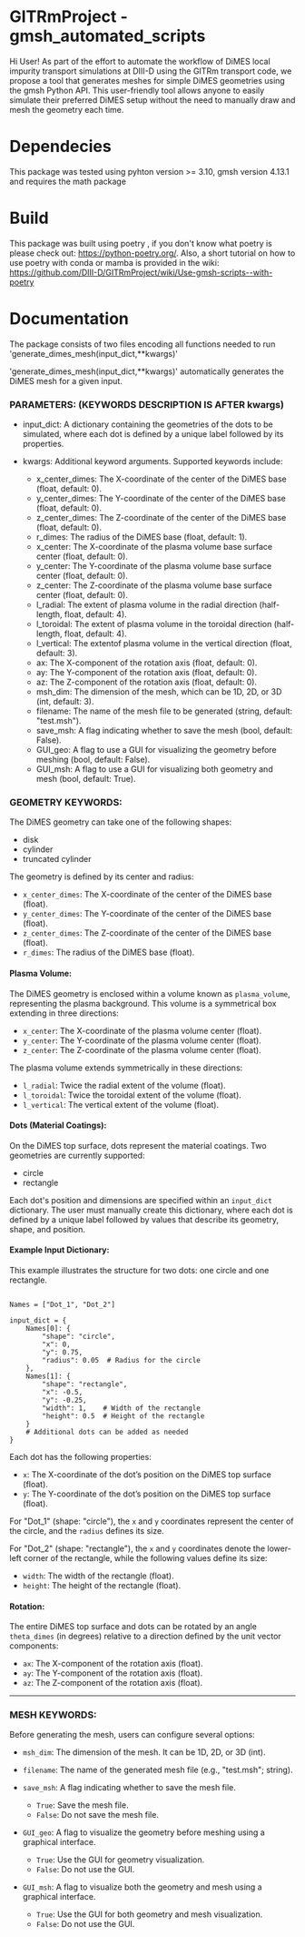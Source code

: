 # GITRmProject - gmsh_automated_scripts

Hi User!
As part of the effort to automate the workflow of DiMES local impurity transport simulations at DIII-D using the GITRm transport code,
we propose a tool that generates meshes for simple DiMES geometries using the gmsh Python API. 
This user-friendly tool allows anyone to easily simulate their preferred DiMES setup without 
the need to manually draw and mesh the geometry each time.

# Dependecies

This package was tested using pyhton version >= 3.10, gmsh version 4.13.1 and requires the math package

# Build

This package was built using poetry , if you don't know what poetry is please check out: https://python-poetry.org/. 
Also, a short tutorial on how to use poetry with conda or mamba is provided in the wiki: https://github.com/DIII-D/GITRmProject/wiki/Use-gmsh-scripts--with-poetry

# Documentation 

The package consists of two files encoding all functions needed to run 'generate_dimes_mesh(input_dict,**kwargs)'

'generate_dimes_mesh(input_dict,**kwargs)' automatically generates the DiMES mesh for a given input.

### PARAMETERS: (KEYWORDS DESCRIPTION IS AFTER kwargs)
    
- input_dict: A dictionary containing the geometries of the dots to be simulated, where each dot is defined by a unique label followed by its properties.
  
- kwargs: Additional keyword arguments. Supported keywords include:
    
  - x_center_dimes: The X-coordinate of the center of the DiMES base (float, default: 0).
  - y_center_dimes: The Y-coordinate of the center of the DiMES base (float, default: 0).
  - z_center_dimes: The Z-coordinate of the center of the DiMES base (float, default: 0).
  - r_dimes: The radius of the DiMES base (float, default: 1).
  - x_center: The X-coordinate of the plasma volume base surface center (float, default: 0).
  - y_center: The Y-coordinate of the plasma volume base surface center (float, default: 0).
  - z_center: The Z-coordinate of the plasma volume base surface center (float, default: 0).
  - l_radial: The extent of plasma volume in the radial direction (half-length, float, default: 4).
  - l_toroidal: The extent of plasma volume in the toroidal direction (half-length, float, default: 4).
  - l_vertical: The extentof plasma volume  in the vertical direction (float, default: 3).
  - ax: The X-component of the rotation axis (float, default: 0).
  - ay: The Y-component of the rotation axis (float, default: 0).
  - az: The Z-component of the rotation axis (float, default: 0).
  - msh_dim: The dimension of the mesh, which can be 1D, 2D, or 3D (int, default: 3).
  - filename: The name of the mesh file to be generated (string, default: "test.msh").
  - save_msh: A flag indicating whether to save the mesh (bool, default: False).
  - GUI_geo: A flag to use a GUI for visualizing the geometry before meshing (bool, default: False).
  - GUI_msh: A flag to use a GUI for visualizing both geometry and mesh (bool, default: True).
  
### GEOMETRY KEYWORDS:

The DiMES geometry can take one of the following shapes:
    
- disk
- cylinder
- truncated cylinder

The geometry is defined by its center and radius:
    
- `x_center_dimes`: The X-coordinate of the center of the DiMES base (float).
- `y_center_dimes`: The Y-coordinate of the center of the DiMES base (float).
- `z_center_dimes`: The Z-coordinate of the center of the DiMES base (float).
- `r_dimes`: The radius of the DiMES base (float).

#### Plasma Volume:
    
The DiMES geometry is enclosed within a volume known as `plasma_volume`, representing the plasma background. This volume is a symmetrical box extending in three directions:

- `x_center`: The X-coordinate of the plasma volume center (float).
- `y_center`: The Y-coordinate of the plasma volume center (float).
- `z_center`: The Z-coordinate of the plasma volume center (float).

The plasma volume extends symmetrically in these directions:
    
- `l_radial`: Twice the radial extent of the volume (float).
- `l_toroidal`: Twice the toroidal extent of the volume (float).
- `l_vertical`: The vertical extent of the volume (float).

#### Dots (Material Coatings):
    
On the DiMES top surface, dots represent the material coatings. Two geometries are currently supported:
    
- circle
- rectangle

Each dot's position and dimensions are specified within an `input_dict` dictionary. The user must manually create this dictionary, where each dot is defined by a unique label followed by values that describe its geometry, shape, and position.

#### Example Input Dictionary:
    
This example illustrates the structure for two dots: one circle and one rectangle.

```

Names = ["Dot_1", "Dot_2"]

input_dict = {
    Names[0]: {
        "shape": "circle",
        "x": 0,
        "y": 0.75,
        "radius": 0.05  # Radius for the circle
    },
    Names[1]: {
        "shape": "rectangle",
        "x": -0.5,
        "y": -0.25,
        "width": 1,    # Width of the rectangle
        "height": 0.5  # Height of the rectangle
    }
    # Additional dots can be added as needed
}

```

Each dot has the following properties:
    
- `x`: The X-coordinate of the dot’s position on the DiMES top surface (float).
- `y`: The Y-coordinate of the dot’s position on the DiMES top surface (float).

For "Dot_1" (shape: "circle"), the `x` and `y` coordinates represent the center of the circle, and the `radius` defines its size.

For "Dot_2" (shape: "rectangle"), the `x` and `y` coordinates denote the lower-left corner of the rectangle, while the following values define its size:

- `width`: The width of the rectangle (float).
- `height`: The height of the rectangle (float).

#### Rotation:
    
The entire DiMES top surface and dots can be rotated by an angle `theta_dimes` (in degrees) relative to a direction defined by the unit vector components:

- `ax`: The X-component of the rotation axis (float).
- `ay`: The Y-component of the rotation axis (float).
- `az`: The Z-component of the rotation axis (float).

---

### MESH KEYWORDS:

Before generating the mesh, users can configure several options:

- `msh_dim`: The dimension of the mesh. It can be 1D, 2D, or 3D (int).
  
- `filename`: The name of the generated mesh file (e.g., "test.msh"; string).

- `save_msh`: A flag indicating whether to save the mesh file.
  - `True`: Save the mesh file.
  - `False`: Do not save the mesh file.
  
- `GUI_geo`: A flag to visualize the geometry before meshing using a graphical interface.
  - `True`: Use the GUI for geometry visualization.
  - `False`: Do not use the GUI.

- `GUI_msh`: A flag to visualize both the geometry and mesh using a graphical interface.
  - `True`: Use the GUI for both geometry and mesh visualization.
  - `False`: Do not use the GUI.
